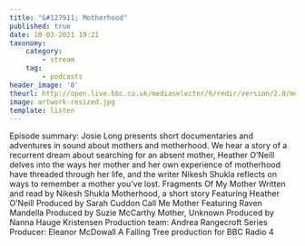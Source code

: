```yaml
---
title: "&#127911; Motherhood"
published: true
date: 10-03-2021 19:21
taxonomy:
    category:
        - stream
    tag:
        - podcasts
header_image: '0'
theurl: http://open.live.bbc.co.uk/mediaselector/6/redir/version/2.0/mediaset/audio-nondrm-download/proto/http/vpid/p098hcdm.mp3
image: artwork-resized.jpg
template: listen
--- 
```

Episode summary: Josie Long presents short documentaries and adventures in sound about mothers and motherhood. We hear a story of a recurrent dream about searching for an absent mother, Heather O’Neill delves into the ways her mother and her own experience of motherhood have threaded through her life, and the writer Nikesh Shukla reflects on ways to remember a mother you’ve lost. Fragments Of My Mother Written and read by Nikesh Shukla Motherhood, a short story Featuring Heather O’Neill Produced by Sarah Cuddon Call Me Mother Featuring Raven Mandella Produced by Suzie McCarthy Mother, Unknown Produced by Nanna Hauge Kristensen Production team: Andrea Rangecroft Series Producer: Eleanor McDowall A Falling Tree production for BBC Radio 4
